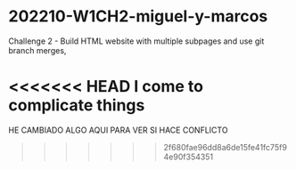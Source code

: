 # 202210-W1CH2-miguel-y-marcos

Challenge 2 - Build HTML website with multiple subpages and use git branch merges,

<<<<<<< HEAD
I come to complicate things
=======
HE CAMBIADO ALGO AQUI PARA VER SI HACE CONFLICTO
>>>>>>> 2f680fae96dd8a6de15fe41fc75f94e90f354351
